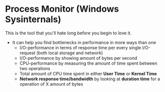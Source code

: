 # Process Monitor (Windows Sysinternals)

This is the tool that you'll hate long before you begin to love it. 

* It can help you find bottlenecks in performance in more ways than one
  * I/O-performance in terms of response time per every single I/O-request (both local storage and network)
  * I/O-performance by showing amount of bytes per second
  * CPU-performance by measuring the amount of time spent between two operations
  * Total amount of CPU time spent in either **User Time** or **Kernel Time**
  * **Network response time/bandwidth** by looking at **duration time** for a operation of X amount of bytes
